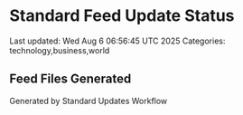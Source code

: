 # Standard Feed Update Status
Last updated: Wed Aug  6 06:56:45 UTC 2025
Categories: technology,business,world

## Feed Files Generated

Generated by Standard Updates Workflow
